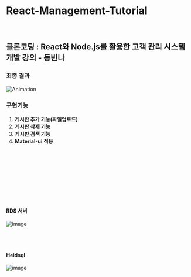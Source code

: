 # React-Management-Tutorial
<br>

## 클론코딩 : React와 Node.js를 활용한 고객 관리 시스템 개발 강의 - 동빈나

### 최종 결과
![Animation](https://github.com/junhui-LEE/React-Management-Tutorial/assets/56809157/be5aa296-6038-42b3-b2f5-cd3434fd8ab0)

###  구현기능 
<ol>
  <li>
   <b>게시판 추가 기능(파일업로드)</b>
  </li>
  <li>
    <b>게시판 삭제 기능</b>
  </li>
  <li>
    <b>게시판 검색 기능</b>
  </li>
  <li>
    <b>Material-ui 적용</b>
  </li>
</ol>

<br> 
<br>
<br> 
<br>
<br> 
<br>
<br> 
<br>

#### RDS 서버
![image](https://github.com/junhui-LEE/React-Management-Tutorial/assets/56809157/c8324045-2aa8-477c-a273-7b116a6831d9)

<br>
<br>

#### Heidsql
![image](https://github.com/junhui-LEE/React-Management-Tutorial/assets/56809157/d58b545e-b011-4c48-a82b-892f9d602956)


